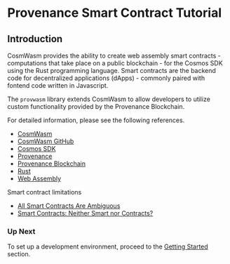 # Provenance Smart Contract Tutorial

## Introduction

CosmWasm provides the ability to create web assembly smart contracts - computations that take place
on a public blockchain - for the Cosmos SDK using the Rust programming language. Smart contracts are
the backend code for decentralized applications (dApps) - commonly paired with fontend code written
in Javascript.

The `provwasm` library extends CosmWasm to allow developers to utilize custom functionality provided
by the Provenance Blockchain.

For detailed information, please see the following references.

- [CosmWasm](https://docs.cosmwasm.com/)
- [CosmWasm GitHub](https://github.com/CosmWasm/cosmwasm)
- [Cosmos SDK](https://cosmos.network/sdk)
- [Provenance](https://provenance.io/)
- [Provenance Blockchain](https://github.com/provenance-io/provenance)
- [Rust](https://www.rust-lang.org/)
- [Web Assembly](https://webassembly.org/)

Smart contract limitations

- [All Smart Contracts Are Ambiguous](https://papers.ssrn.com/sol3/papers.cfm?abstract_id=3315703)
- [Smart Contracts: Neither Smart nor Contracts?](https://freedom-to-tinker.com/2017/02/20/smart-contracts-neither-smart-not-contracts/)

### Up Next

To set up a development environment, proceed to the [Getting Started](03-getting-started.md)
section.
